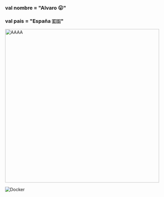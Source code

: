 ### val nombre = "Alvaro :stuck_out_tongue:"
### val pais = "España :es:"

<img src="https://i.pinimg.com/originals/21/11/61/21116158daaeb1459b4ec0758505e1ad.gif" alt="AAAA"  width="auto" height="500"/>

![Docker](https://img.shields.io/badge/Docker-%23000000?style=for-the-badge&logo=Docker&logoColor=white&color=blue&link=https%3A%2F%2Fwww.docker.com%2F%23)


